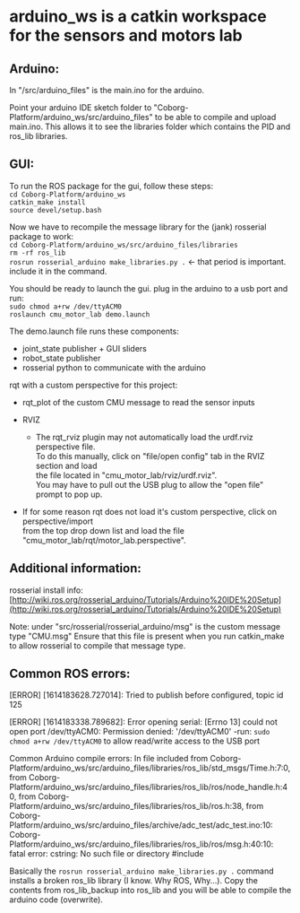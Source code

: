 arduino_ws is a catkin workspace for the sensors and motors lab
======

Arduino:
------
In "/src/arduino_files" is the main.ino for the arduino.

Point your arduino IDE sketch folder to "Coborg-Platform/arduino_ws/src/arduino_files" to be able to compile and upload main.ino. This allows it to see the libraries folder which contains the PID and ros_lib libraries.

GUI:
------
To run the ROS package for the gui, follow these steps:\
`cd Coborg-Platform/arduino_ws`\
`catkin_make install`\
`source devel/setup.bash`

Now we have to recompile the message library for the (jank) rosserial package to work:\
`cd Coborg-Platform/arduino_ws/src/arduino_files/libraries`\
`rm -rf ros_lib`\
`rosrun rosserial_arduino make_libraries.py .` <- that period is important. include it in the command.

You should be ready to launch the gui. plug in the arduino to a usb port and run:\
`sudo chmod a+rw /dev/ttyACM0`\
`roslaunch cmu_motor_lab demo.launch`
 
The demo.launch file runs these components:
* joint_state publisher + GUI sliders
* robot_state publisher
* rosserial python to communicate with the arduino

rqt with a custom perspective for this project:
* rqt_plot of the custom CMU message to read the sensor inputs
* RVIZ
	* The rqt_rviz plugin may not automatically load the urdf.rviz perspective file.\
	To do this manually, click on "file/open config" tab in the RVIZ section and load\
	the file located in "cmu_motor_lab/rviz/urdf.rviz".\
	You may have to pull out the USB plug to allow the "open file" prompt to pop up.
	
* If for some reason rqt does not load it's custom perspective, click on perspective/import\
from the top drop down list and load the file "cmu_motor_lab/rqt/motor_lab.perspective".

Additional information:
------
rosserial install info:
[http://wiki.ros.org/rosserial_arduino/Tutorials/Arduino%20IDE%20Setup](http://wiki.ros.org/rosserial_arduino/Tutorials/Arduino%20IDE%20Setup)

Note: under "src/rosserial/rosserial_arduino/msg" is the custom message type "CMU.msg"
Ensure that this file is present when you run catkin_make to allow rosserial to compile that message type.

Common ROS errors:
------
[ERROR] [1614183628.727014]: Tried to publish before configured, topic id 125

[ERROR] [1614183338.789682]: Error opening serial: [Errno 13] could not open port /dev/ttyACM0: Permission denied: '/dev/ttyACM0' 
	-run: `sudo chmod a+rw /dev/ttyACM0` to allow read/write access to the USB port

Common Arduino compile errors:
In file included from Coborg-Platform/arduino_ws/src/arduino_files/libraries/ros_lib/std_msgs/Time.h:7:0,
                 from Coborg-Platform/arduino_ws/src/arduino_files/libraries/ros_lib/ros/node_handle.h:40,
                 from Coborg-Platform/arduino_ws/src/arduino_files/libraries/ros_lib/ros.h:38,
                 from Coborg-Platform/arduino_ws/src/arduino_files/archive/adc_test/adc_test.ino:10:
Coborg-Platform/arduino_ws/src/arduino_files/libraries/ros_lib/ros/msg.h:40:10: fatal error: cstring: No such file or directory
 #include <cstring>

Basically the `rosrun rosserial_arduino make_libraries.py .` command installs a broken ros_lib library (I know. Why ROS, Why...). Copy the contents from ros_lib_backup into ros_lib and you will be able to compile the arduino code (overwrite).
